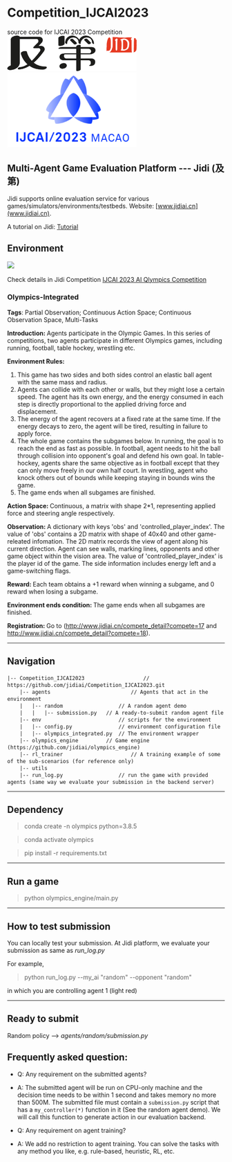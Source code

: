 # Competition_IJCAI2023
source code for IJCAI 2023 Competition
<img src="imgs/Jidi%20logo.png" width='300px'>  <img src="imgs/ijcai-logo.png" width='300px'>

## Multi-Agent Game Evaluation Platform --- Jidi (及第)
Jidi supports online evaluation service for various games/simulators/environments/testbeds. Website: [www.jidiai.cn](www.jidiai.cn).

A tutorial on Jidi: [Tutorial](https://github.com/jidiai/ai_lib/blob/master/assets/Jidi%20tutorial.pdf)


## Environment

<img src=https://github.com/jidiai/Competition_Olympics-Integrated/blob/main/olympics_engine/assets/multi-task-olympics.gif width=600>


Check details in Jidi Competition [IJCAI 2023 AI Qlympics Competition](http://www.jidiai.cn/compete_detail?compete=34) 


### Olympics-Integrated
<b>Tags</b>: Partial Observation; Continuous Action Space; Continuous Observation Space, Multi-Tasks

<b>Introduction: </b>Agents participate in the Olympic Games. In this series of competitions, two agents participate in different Olympics games, including running, football, table hockey, wrestling etc.

<b>Environment Rules:</b> 
1. This game has two sides and both sides control an elastic ball agent with the same mass and radius.
2. Agents can collide with each other or walls, but they might lose a certain speed. The agent has its own energy, and the energy consumed in each step is directly proportional to the applied driving force and displacement.
3. The energy of the agent recovers at a fixed rate at the same time. If the energy decays to zero, the agent will be tired, resulting in failure to apply force.
4. The whole game contains the subgames below. In running, the goal is to reach the end as fast as possible. In football, agent needs to hit the ball through collision into opponent's goal and defend his own goal. In table-hockey, agents share the same objective as in football except that they can only move freely in our own half court. In wrestling, agent who knock others out of bounds while keeping staying in bounds wins the game.
5. The game ends when all subgames are finished.


<b>Action Space: </b>Continuous, a matrix with shape 2*1, representing applied force and steering angle respectively.

<b>Observation: </b>A dictionary with keys 'obs' and 'controlled_player_index'. The value of 'obs' contains a 2D matrix with shape of 40x40 and other game-releated infomation. The 2D matrix records the view of agent along his current direction. Agent can see walls, marking lines, opponents and other game object within the vision area. The value of 'controlled_player_index' is the player id of the game. The side information includes energy left and a game-switching flags.

<b>Reward: </b>Each team obtains a +1 reward when winning a subgame, and 0 reward when losing a subgame.

<b>Environment ends condition: </b>The game ends when all subgames are finished.

<b>Registration: </b>Go to (http://www.jidiai.cn/compete_detail?compete=17 and http://www.jidiai.cn/compete_detail?compete=18).

---
## Navigation

```
|-- Competition_IJCAI2023                   // https://github.com/jidiai/Competition_IJCAI2023.git 
	|-- agents                          // Agents that act in the environment
	|	|-- random                  // A random agent demo
	|	|	|-- submission.py   // A ready-to-submit random agent file
	|-- env		                    // scripts for the environment
	|	|-- config.py               // environment configuration file
	|	|-- olympics_integrated.py  // The environment wrapper	
	|-- olympics_engine		    // Game engine (https://github.com/jidiai/olympics_engine)
	|-- rl_trainer                      // A training example of some of the sub-scenarios (for reference only)
	|-- utils               
	|-- run_log.py		            // run the game with provided agents (same way we evaluate your submission in the backend server)
```



---
## Dependency

>conda create -n olympics python=3.8.5

>conda activate olympics

>pip install -r requirements.txt

---

## Run a game

>python olympics_engine/main.py

---

## How to test submission

You can locally test your submission. At Jidi platform, we evaluate your submission as same as *run_log.py*

For example,

>python run_log.py --my_ai "random" --opponent "random"

in which you are controlling agent 1 (light red)

---

## Ready to submit

Random policy --> *agents/random/submission.py*


## Frequently asked question:
- Q: Any requirement on the submitted agents?
- A: The submitted agent will be run on CPU-only machine and the decision time needs to be within 1 second 
and takes memory no more than 500M. The submitted file must contain a `submission.py` script that has 
a `my_controller(*)` function in it (See the random agent demo). We will call this function to generate action in our evaluation backend.

- Q: Any requirement on agent training?
- A: We add no restriction to agent training. You can solve the tasks with any method you like, e.g. rule-based, heuristic, RL, etc.